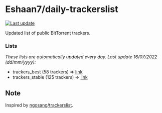 
# Eshaan7/daily-trackerslist 

[![Last update](https://img.shields.io/badge/Last%20update-16/07/2022-blue.svg)](#)

Updated list of public BitTorrent trackers.

### Lists
*These lists are automatically updated every day. Last update 16/07/2022 (_dd/mm/yyyy_):*

* trackers_best (58 trackers) => [link](https://raw.githubusercontent.com/eshaan7/daily-trackerslist/master/trackers_best.txt)
* trackers_stable (125 trackers) => [link](https://raw.githubusercontent.com/eshaan7/daily-trackerslist/master/trackers_stable.txt)

## Note

Inspired by [ngosang/trackerslist](https://github.com/ngosang/trackerslist).
